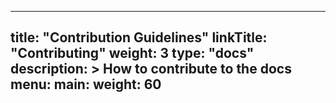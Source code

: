 
---
title: "Contribution Guidelines"
linkTitle: "Contributing"
weight: 3
type: "docs"
description: >
  How to contribute to the docs
menu:
  main:
    weight: 60
---

